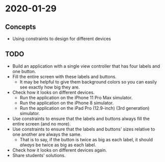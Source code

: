 # 2020-01-29

## Concepts

- Using constraints to design for different devices

## TODO

- Build an application with a single view controller that has four labels and one button.
- Fill the entire screen with these labels and buttons.
  - It may be helpful to give them background colors so you can easily see exactly how big they are.
- Check how it looks on different devices.
  - Run the application on the iPhone 11 Pro Max simulator.
  - Run the application on the iPhone 8 simulator.
  - Run the application on the iPad Pro (12.9-inch) (3rd generation) simulator.
- Use constraints to ensure that the labels and buttons always fill the entire screen (and no more).
- Use constraints to ensure that the labels and buttons' sizes relative to one another are always the same.
  - That is to say, if the button is twice as big as each label, it should _always_ be twice as big as each label.
- Check how it looks on different devices again.
- Share students' solutions.
